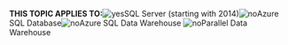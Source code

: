 <Token>**THIS TOPIC APPLIES TO:**![yes](/Image/Applies%20to/yes.png)SQL Server (starting with 2014)![no](/Image/Applies%20to/no.png)Azure SQL Database![no](/Image/Applies%20to/no.png)Azure SQL Data Warehouse ![no](/Image/Applies%20to/no.png)Parallel Data Warehouse </Token>